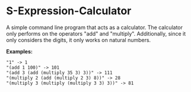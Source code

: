 # S-Expression-Calculator
A simple command line program that acts as a calculator.
The calculator only performs on the operators "add" and "multiply". 
Additionally, since it only considers the digits, it only works on natural numbers.

**Examples:**

```
"1" -> 1
"(add 1 100)" -> 101
"(add 3 (add (multiply 35 3) 3))" -> 111
"(multiply 2 (add (multiply 2 3) 8))" -> 28
"(multiply 3 (multiply (multiply 3 3) 3))" -> 81

```
